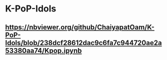# K-PoP-Idols
## https://nbviewer.org/github/ChaiyapatOam/K-PoP-Idols/blob/238dcf28612dac9c6fa7c944720ae2a53380aa74/Kpop.ipynb
